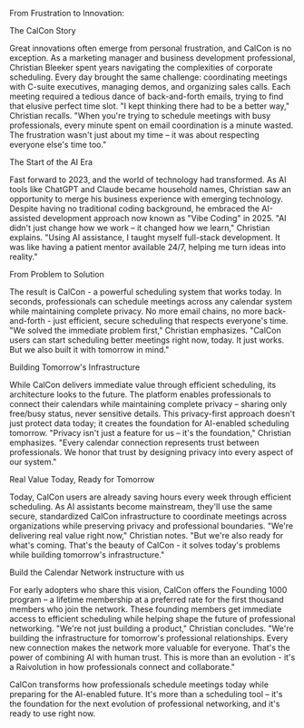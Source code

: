 From Frustration to Innovation: 

The CalCon Story

Great innovations often emerge from personal frustration, and CalCon is no exception. As a marketing manager and business development professional, Christian Bleeker spent years navigating the complexities of corporate scheduling. Every day brought the same challenge: coordinating meetings with C-suite executives, managing demos, and organizing sales calls. Each meeting required a tedious dance of back-and-forth emails, trying to find that elusive perfect time slot.
"I kept thinking there had to be a better way," Christian recalls. "When you're trying to schedule meetings with busy professionals, every minute spent on email coordination is a minute wasted. The frustration wasn't just about my time – it was about respecting everyone else's time too."

The Start of the AI Era

Fast forward to 2023, and the world of technology had transformed. As AI tools like ChatGPT and Claude became household names, Christian saw an opportunity to merge his business experience with emerging technology. Despite having no traditional coding background, he embraced the AI-assisted development approach now known as "Vibe Coding" in 2025.
"AI didn't just change how we work – it changed how we learn," Christian explains. "Using AI assistance, I taught myself full-stack development. It was like having a patient mentor available 24/7, helping me turn ideas into reality."

From Problem to Solution

The result is CalCon - a powerful scheduling system that works today. In seconds, professionals can schedule meetings across any calendar system while maintaining complete privacy. No more email chains, no more back-and-forth - just efficient, secure scheduling that respects everyone's time.
"We solved the immediate problem first," Christian emphasizes. "CalCon users can start scheduling better meetings right now, today. It just works. But we also built it with tomorrow in mind."

Building Tomorrow's Infrastructure

While CalCon delivers immediate value through efficient scheduling, its architecture looks to the future. The platform enables professionals to connect their calendars while maintaining complete privacy – sharing only free/busy status, never sensitive details. This privacy-first approach doesn't just protect data today; it creates the foundation for AI-enabled scheduling tomorrow.
"Privacy isn't just a feature for us – it's the foundation," Christian emphasizes. "Every calendar connection represents trust between professionals. We honor that trust by designing privacy into every aspect of our system."

Real Value Today, Ready for Tomorrow

Today, CalCon users are already saving hours every week through efficient scheduling. As AI assistants become mainstream, they'll use the same secure, standardized CalCon infrastructure to coordinate meetings across organizations while preserving privacy and professional boundaries.
"We're delivering real value right now," Christian notes. "But we're also ready for what's coming. That's the beauty of CalCon - it solves today's problems while building tomorrow's infrastructure."

Build the Calendar Network instructure with us

For early adopters who share this vision, CalCon offers the Founding 1000 program – a lifetime membership at a preferred rate for the first thousand members who join the network. These founding members get immediate access to efficient scheduling while helping shape the future of professional networking.
"We're not just building a product," Christian concludes. "We're building the infrastructure for tomorrow's professional relationships. Every new connection makes the network more valuable for everyone. That's the power of combining AI with human trust. This is more than an evolution - it's a Raivolution in how professionals connect and collaborate."

CalCon transforms how professionals schedule meetings today while preparing for the AI-enabled future. It's more than a scheduling tool – it's the foundation for the next evolution of professional networking, and it's ready to use right now.